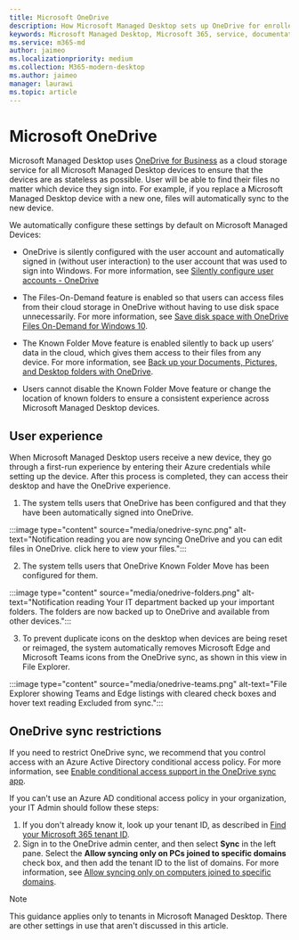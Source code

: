 ```yaml
---
title: Microsoft OneDrive
description: How Microsoft Managed Desktop sets up OneDrive for enrolled devices
keywords: Microsoft Managed Desktop, Microsoft 365, service, documentation, apps, line-of-business apps, LOB apps
ms.service: m365-md
author: jaimeo
ms.localizationpriority: medium
ms.collection: M365-modern-desktop
ms.author: jaimeo
manager: laurawi
ms.topic: article
---
```


# Microsoft OneDrive

Microsoft Managed Desktop uses [OneDrive for Business](/onedrive/plan-onedrive-enterprise) as a cloud storage service for all Microsoft Managed Desktop devices to ensure that the devices are as stateless as possible. User will be able to find their files no matter which device they sign into. For example, if you replace a Microsoft Managed Desktop device with a new one, files will automatically sync to the new device.

We automatically configure these settings by default on Microsoft Managed Devices:

- OneDrive is silently configured with the user account and automatically signed in (without user interaction) to the user account that was used to sign into Windows. For more information, see [Silently configure user accounts - OneDrive](/onedrive/use-silent-account-configuration)

- The Files-On-Demand feature is enabled so that users can access files from their cloud storage in OneDrive without having to use disk space unnecessarily. For more information, see [Save disk space with OneDrive Files On-Demand for Windows 10](https://support.microsoft.com/office/save-disk-space-with-onedrive-files-on-demand-for-windows-10-0e6860d3-d9f3-4971-b321-7092438fb38e).

- The Known Folder Move feature is enabled silently to back up users’ data in the cloud, which gives them access to their files from any device. For more information, see [Back up your Documents, Pictures, and Desktop folders with OneDrive](https://support.microsoft.com/office/back-up-your-documents-pictures-and-desktop-folders-with-onedrive-d61a7930-a6fb-4b95-b28a-6552e77c3057).

- Users cannot disable the Known Folder Move feature or change the location of known folders to ensure a consistent experience across Microsoft Managed Desktop devices.

## User experience

When Microsoft Managed Desktop users receive a new device, they go through a first-run experience by entering their Azure credentials while setting up the device. After this process is completed, they can access their desktop and have the OneDrive experience.

1. The system tells users that OneDrive has been configured and that they have been automatically signed into OneDrive.

:::image type="content" source="media/onedrive-sync.png" alt-text="Notification reading you are now syncing OneDrive and you can edit files in OneDrive. click here to view your files.":::

2. The system tells users that OneDrive Known Folder Move has been configured for them.

:::image type="content" source="media/onedrive-folders.png" alt-text="Notification reading Your IT department backed up your important folders. The folders are now backed up to OneDrive and available from other devices.":::

3. To prevent duplicate icons on the desktop when devices are being reset or reimaged, the system automatically removes Microsoft Edge and Microsoft Teams icons from the OneDrive sync, as shown in this view in File Explorer.

:::image type="content" source="media/onedrive-teams.png" alt-text="File Explorer showing Teams and Edge listings with cleared check boxes and hover text reading Excluded from sync.":::


## OneDrive sync restrictions

If you need to restrict OneDrive sync, we recommend that you control access with an Azure Active Directory conditional access policy. For more information, see
[Enable conditional access support in the OneDrive sync app](/onedrive/enable-conditional-access).

If you can't use an Azure AD conditional access policy in your organization, your IT Admin should follow these steps:

1. If you don't already know it, look up your tenant ID, as described in [Find your Microsoft 365 tenant ID](/onedrive/find-your-office-365-tenant-id).
2. Sign in to the OneDrive admin center, and then select **Sync** in the left pane. Select the **Allow syncing only on PCs joined to specific domains** check box, and then add the tenant ID to the list of domains. For more information, see [Allow syncing only on computers joined to specific domains](/onedrive/allow-syncing-only-on-specific-domains).

> [!NOTE]
> This guidance applies only to tenants in Microsoft Managed Desktop. There are other settings in use that aren't discussed in this article.
